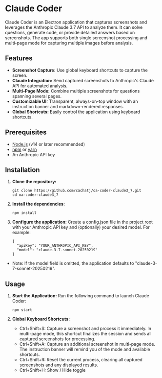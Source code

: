 # Claude Coder

Claude Coder is an Electron application that captures screenshots and leverages the Anthropic Claude 3.7 API to analyze them. It can solve questions, generate code, or provide detailed answers based on screenshots. The app supports both single screenshot processing and multi-page mode for capturing multiple images before analysis.

## Features

- **Screenshot Capture:** Use global keyboard shortcuts to capture the screen.
- **Claude Integration:** Send captured screenshots to Anthropic's Claude API for automated analysis.
- **Multi-Page Mode:** Combine multiple screenshots for questions spanning several pages.
- **Customizable UI:** Transparent, always-on-top window with an instruction banner and markdown-rendered responses.
- **Global Shortcuts:** Easily control the application using keyboard shortcuts.

## Prerequisites

- [Node.js](https://nodejs.org/) (v14 or later recommended)
- [npm](https://www.npmjs.com/) or [yarn](https://yarnpkg.com/)
- An Anthropic API key

## Installation

1. **Clone the repository:**

   ```
   git clone https://github.com/cachatj/oa-coder-claude3_7.git
   cd oa-coder-claude3_7
   ```
2. **Install the dependencies:**
   ```
   npm install
   ```
3. **Configure the application:**
   Create a config.json file in the project root with your Anthropic API key and (optionally) your desired model. For example:
    ```
    {
      "apiKey": "YOUR_ANTHROPIC_API_KEY",
      "model": "claude-3-7-sonnet-20250219"
    }
    ```
  - Note: If the model field is omitted, the application defaults to "claude-3-7-sonnet-20250219".


## Usage

1. **Start the Application:**
    Run the following command to launch Claude Coder:
    ```
    npm start
    ```
2. **Global Keyboard Shortcuts:**

    - Ctrl+Shift+S: Capture a screenshot and process it immediately. In multi-page mode, this shortcut finalizes the session and sends all captured screenshots for processing.
    - Ctrl+Shift+A: Capture an additional screenshot in multi-page mode. The instruction banner will remind you of the mode and available shortcuts.
    - Ctrl+Shift+R: Reset the current process, clearing all captured screenshots and any displayed results.
    - Ctrl+Shift+H: Show / Hide toggle